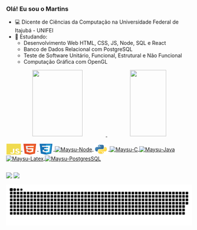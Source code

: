 ### Olá! Eu sou o Martins

- 💻 Dicente de Ciências da Computação na Universidade Federal de Itajubá - UNIFEI
- 🌱 Estudando:
  - Desenvolvimento Web HTML, CSS, JS, Node, SQL e React
  - Banco de Dados Relacional com PostgreSQL
  - Teste de Software Unitário, Funcional, Estrutural e Não Funcional
  - Computação Gráfica com OpenGL

<div align="center">
  <a href="https://github.com/MatMB115">
  <img height="180em" width="52%" src="https://github-readme-stats.vercel.app/api?username=MatMB115&show_icons=true&theme=dark&include_all_commits=false&count_private=true"/>
  <img height="180em" width="44%" src="https://github-readme-stats.vercel.app/api/top-langs/?username=MatMB115&layout=compact&langs_count=6&theme=dark"/>
</div>
  
</div>
<div style="display: inline_block"><br>
  <img align="center" alt="Maysu-Js" height="30" width="40" src="https://raw.githubusercontent.com/devicons/devicon/master/icons/javascript/javascript-plain.svg">
  <img align="center" alt="Maysu-HTML" height="30" width="40" src="https://raw.githubusercontent.com/devicons/devicon/master/icons/html5/html5-original.svg">
  <img align="center" alt="Maysu-CSS" height="30" width="40" src="https://raw.githubusercontent.com/devicons/devicon/master/icons/css3/css3-original.svg">
  <img align="center" alt="Maysu-Node" height="30" width="40" src="https://cdn.jsdelivr.net/gh/devicons/devicon/icons/nodejs/nodejs-original.svg" />
  <img align="center" alt="Maysu-Python" height="30" width="40" src="https://raw.githubusercontent.com/devicons/devicon/master/icons/python/python-original.svg">
  <img align="center" alt="Maysu-C" height="30" width="40" src="https://cdn.jsdelivr.net/gh/devicons/devicon/icons/c/c-original.svg">
  <img align="center" alt="Maysu-Java" height="30" width="40" src="https://cdn.jsdelivr.net/gh/devicons/devicon/icons/java/java-original.svg">
  <img align="center" alt="Maysu-Latex" height="30" width="40" src="https://cdn.jsdelivr.net/gh/devicons/devicon/icons/latex/latex-original.svg">
  <img align="center" alt="Maysu-PostgresSQL" height="30" width="40" src="https://cdn.jsdelivr.net/gh/devicons/devicon/icons/postgresql/postgresql-original-wordmark.svg">
  
</div>


##

</div>
<a href = "mailto:matmb@unifei.edu.br"><img src="https://img.shields.io/badge/-Gmail-%23333?style=for-the-badge&logo=gmail&logoColor=white" target="_blank"></a>
<a href="https://www.linkedin.com/in/matmb/" target="_blank"><img src="https://img.shields.io/badge/-LinkedIn-%230077B5?style=for-the-badge&logo=linkedin&logoColor=white" target="_blank"></a>

  ![Snake animation](https://github.com/MatMB115/MatMB115/blob/output/github-contribution-grid-snake.svg)
</div>
